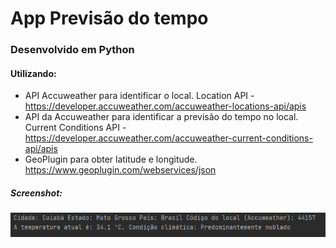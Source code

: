 # App Previsão do tempo


### Desenvolvido em Python 

#### Utilizando:
* API Accuweather para identificar o local. Location API  - https://developer.accuweather.com/accuweather-locations-api/apis
* API da Accuweather para identificar a previsão do tempo no local. Current Conditions API - https://developer.accuweather.com/accuweather-current-conditions-api/apis
* GeoPlugin para obter latitude e longitude. https://www.geoplugin.com/webservices/json


##### Screenshot:
![Resposta esperada](https://github.com/jbrunomf/AppPrevisaoTempo/blob/master/app-previsao-resposta.png?raw=true)